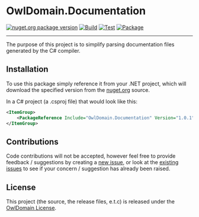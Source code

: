 # OwlDomain.Documentation

[<img src="https://img.shields.io/nuget/v/OwlDomain.Documentation?logo=nuget" alt="nuget.org package version">](https://www.nuget.org/packages/OwlDomain.Documentation)
[![Build](https://github.com/Owl-Domain/Documentation/actions/workflows/build.yml/badge.svg)](https://github.com/Owl-Domain/Documentation/actions/workflows/build.yml)
[![Test](https://github.com/Owl-Domain/Documentation/actions/workflows/test.yml/badge.svg)](https://github.com/Owl-Domain/Documentation/actions/workflows/test.yml)
[![Package](https://github.com/Owl-Domain/Documentation/actions/workflows/package.yml/badge.svg)](https://github.com/Owl-Domain/Documentation/actions/workflows/package.yml)

---

The purpose of this project is to simplify parsing documentation files generated by the C# compiler.


## Installation

To use this package simply reference it from your .NET project, which will download the specified
version from the [nuget.org](https://www.nuget.org/packages/OwlDomain.Documentation) source.

In a C# project (a .csproj file) that would look like this:

```xml
<ItemGroup>
	<PackageReference Include="OwlDomain.Documentation" Version="1.0.1" />
</ItemGroup>
```


## Contributions

Code contributions will not be accepted, however feel free to provide feedback / suggestions
by creating a [new issue](https://github.com/Owl-Domain/Documentation/issues/new), or look at
the [existing issues](https://github.com/Owl-Domain/Documentation/issues?q=) to see if your
concern / suggestion has already been raised.


## License

This project (the source, the release files, e.t.c) is released under the
[OwlDomain License](https://github.com/Owl-Domain/Documentation/blob/master/license.md).
